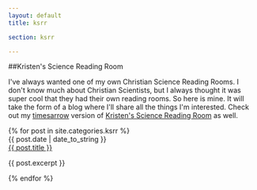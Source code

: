 ```yaml
---
layout: default
title: ksrr

section: ksrr

---
```

##Kristen's Science Reading Room

I've always wanted one of my own Christian Science Reading Rooms.  I don't know much about Christian Scientists, 
but I always thought it was super cool that they had their own reading rooms. So here is mine. It will take the 
form of a blog where I'll share all the things I'm interested. Check out my [timesarrow](http://times-arrow.com) 
version of [Kristen's Science Reading Room](http://times-arrow.com/timelines/16) as well.

<div id="blogtop">
  {% for post in site.categories.ksrr %}
  <div id="blogcontent">
    <span class="post-date">{{ post.date | date_to_string }}</span><br/>
    <a href="{{ post.url }}">{{ post.title }}</a>
    <p class="excerpt">{{ post.excerpt }}</p>
  </div>
  {% endfor %}
</div>



